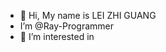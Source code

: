 - 👋 Hi, My name is LEI ZHI GUANG
- I’m @Ray-Programmer
- 👀 I’m interested in 

<!---
Ray-Programmer/Ray-Programmer is a ✨ special ✨ repository because its `README.md` (this file) appears on your GitHub profile.
You can click the Preview link to take a look at your changes.
--->

